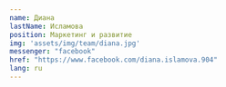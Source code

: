 ```yaml
---
name: Диана
lastName: Исламова
position: Маркетинг и развитие
img: 'assets/img/team/diana.jpg'
messenger: "facebook"
href: "https://www.facebook.com/diana.islamova.904"
lang: ru
---
```

